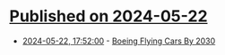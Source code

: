 # [Published on 2024-05-22](index.md)

* [2024-05-22, 17:52:00](https://soylentnews.org/article.pl?sid=24/05/21/085229&from=rss) - [Boeing Flying Cars By 2030](https://soylentnews.org/article.pl?sid=24/05/21/085229&from=rss)
